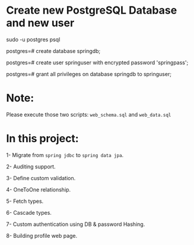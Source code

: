 # Create new PostgreSQL Database and new user

sudo -u postgres psql

postgres=# create database springdb;

postgres=# create user springuser with encrypted password 'springpass';

postgres=# grant all privileges on database springdb to springuser;

# Note:

Please execute those two scripts: `web_schema.sql` and `web_data.sql`

# In this project:

1- Migrate from `spring jdbc` to `spring data jpa`.

2- Auditing support.

3- Define custom validation.

4- OneToOne relationship.

5- Fetch types.

6- Cascade types.

7- Custom authentication using DB & password Hashing.

8- Building profile web page.